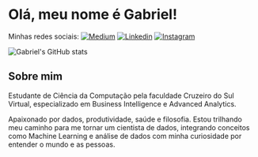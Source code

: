 # Olá, meu nome é Gabriel!

Minhas redes sociais:
[![Medium](https://img.shields.io/badge/Medium-12100E?style=for-the-badge&logo=medium&logoColor=white)](https://medium.com/@gabriellopes.ct07)
[![Linkedin](https://img.shields.io/badge/LinkedIn-0077B5?style=for-the-badge&logo=linkedin&logoColor=white)](https://www.linkedin.com/feed/?trk=guest_homepage-basic_nav-header-signin)
[![Instagram](https://img.shields.io/badge/Instagram-E4405F?style=for-the-badge&logo=instagram&logoColor=white)](https://www.instagram.com/gxbriellops)

![Gabriel's GitHub stats](https://github-readme-stats.vercel.app/api?username=gxbriellops&show_icons=true&theme=transparent)

## Sobre mim
Estudante de Ciência da Computação pela faculdade Cruzeiro do Sul Virtual, especializado em Business Intelligence e Advanced Analytics.

Apaixonado por dados, produtividade, saúde e filosofia. Estou trilhando meu caminho para me tornar um cientista de dados, integrando conceitos como Machine Learning e análise de dados com minha curiosidade por entender o mundo e as pessoas.
